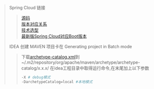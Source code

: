 <!-- URL -->
[源码]: https://github.com/spring-projects "Spring 项目源码"
[版本对应关系]: https://spring.io/projects/spring-cloud#overview "Spring Boot和Cloud的对应关系"
[技术选型]: https://start.spring.io/actuator/info "各版本对应关系"
[推荐版本]: https://docs.spring.io/spring-cloud/docs/current/reference/html/ "Spring Cloud对应的Boot"
[archetype-catalog.xml]: https://repo1.maven.org/maven2/archetype-catalog.xml "archetype-catalog.xml"

>  Spring Cloud 链接
>> [源码][源码]<br/>
>> [版本对应关系][版本对应关系]<br/>
>> [技术选型][技术选型]<br/>
>> [最新版Spring Cloud对应Boot版本][推荐版本]<br/>
>
>  IDEA 创建 MAVEN 项目卡在 Generating project in Batch mode
>> 下载[archetype-catalog.xml][archetype-catalog.xml]到
>> ~/.m2/repository/org/apache/maven/archetype/archetype-catalog/x.x.x/
>> 在idea工程目录中取得运行命令,在末尾加上以下参数
>>
>> ```bash
>> -X # debug模式
>> -DarchetypeCatalog=local #本地模式
>> ```